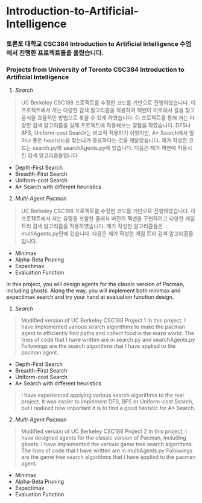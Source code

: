 # Introduction-to-Artificial-Intelligence
### 토론토 대학교 CSC384 Introduction to Artificial Intelligence 수업에서 진행한 프로젝트들을 올렸습니다.
### Projects from University of Toronto CSC384 Introduction to Artificial Intelligence
1. *Search*
>UC Berkeley CSC188 프로젝트를 수정한 코드를 기반으로 진행하였습니다.
이 프로젝트에서 저는 다양한 검색 알고리즘을 적용하여 팩맨이 미로에서 길을 찾고 음식을 효율적인 방법으로 찾을 수 있게 하였습니다.
이 프로젝트를 통해 저는 다양한 검색 알고리즘을 실제 프로젝트에 적용해보는 경험을 하였습니다. DFS나 BFS, Uniform-cost Search는 비교적 적용하기 쉬웠지만, A* Search에서 얼마나 좋은 heuristic을 찾는냐가 중요하다는 것을 깨달았습니다.
제가 작성한 코드는 search.py와 searchAgents.py에 있습니다.
다음은 제가 팩맨에 적용시킨 검색 알고리즘들입니다.
- Depth-First Search
- Breadth-First Search
- Uniform-cost Search
- A* Search with different heuristics

2. *Multi-Agent Pacman*
>  UC Berkeley CSC188 프로젝트를 수정한 코드를 기반으로 진행하였습니다.
이 프로젝트에서 저는 유령을 포함한 클래식 버전의 팩맨을 구현하려고 다양한 게임 트리 검색 알고리즘을 적용하였습니다. 
제가 작성한 알고리즘들은 multiAgents.py안에 있습니다.
다음은 제가 작성한 게임 트리 검색 알고리즘들입니다.
- Minimax
- Alpha-Beta Pruning
- Expectimax
- Evaluation Function


In this project, you will design agents for the classic version of Pacman,
including ghosts. Along the way, you will implement both minimax and
expectimax search and try your hand at evaluation function design.

1. *Search*
> Modified version of UC Berkeley CSC188 Project 1 
In this project, I have implemented various search algorithms to make the pacman agent to efficiently find paths and collect food in the maze world.
The lines of code that I have written are in search.py and searchAgents.py
Followings are the search algorithms that I have applied to the pacman agent.
- Depth-First Search
- Breadth-First Search
- Uniform-cost Search
- A* Search with different heuristics
> I have experienced applying various search algorithms to the real project. It was easier to implement DFS, BFS or Uniform-cost Search, but I realized how important it is to find a good heiristic for A* Search.

2. *Multi-Agent Pacman*
> Modified version of UC Berkeley CSC188 Project 2
In this project, I have designed agents for the classic version of Pacman, including ghosts. I have implemented the various game tree search algorithms.
The lines of code that I have written are in multiAgents.py
Followings are the game tree search algorithms that I have applied to the pacman agent.
- Minimax
- Alpha-Beta Pruning
- Expectimax
- Evaluation Function
